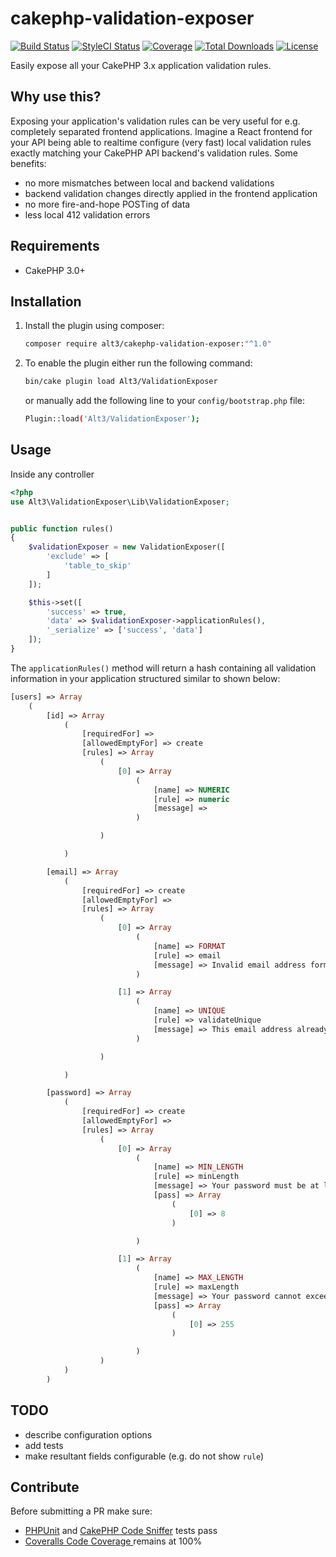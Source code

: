 # cakephp-validation-exposer

[![Build Status](https://img.shields.io/travis/alt3/cakephp-validation-exposer/master.svg?style=flat-square)](https://travis-ci.org/alt3/cakephp-validation-exposer)
[![StyleCI Status](https://styleci.io/repos/45741948/shield)](https://styleci.io/repos/45741948)
[![Coverage](https://img.shields.io/coveralls/alt3/cakephp-validation-exposer/master.svg?style=flat-square)](https://coveralls.io/r/alt3/cakephp-validation-exposer)
[![Total Downloads](https://img.shields.io/packagist/dt/alt3/cakephp-validation-exposer.svg?style=flat-square)](https://packagist.org/packages/alt3/cakephp-validation-exposer)
[![License](https://img.shields.io/badge/license-MIT-blue.svg?style=flat-square)](LICENSE.txt)

Easily expose all your CakePHP 3.x application validation rules.

## Why use this?

Exposing your application's validation rules can be very useful for e.g.
completely separated frontend applications. Imagine a React frontend for your
API being able to realtime configure (very fast) local validation rules exactly
matching your CakePHP API backend's validation rules. Some benefits:

- no more mismatches between local and backend validations
- backend validation changes directly applied in the frontend application
- no more fire-and-hope POSTing of data
- less local 412 validation errors

## Requirements

* CakePHP 3.0+

## Installation

1. Install the plugin using composer:

    ```bash
    composer require alt3/cakephp-validation-exposer:"^1.0"
    ```

2. To enable the plugin either run the following command:

    ```bash
    bin/cake plugin load Alt3/ValidationExposer
    ```

    or manually add the following line to your `config/bootstrap.php` file:

    ```bash
    Plugin::load('Alt3/ValidationExposer');
    ```

## Usage

Inside any controller

```php
<?php
use Alt3\ValidationExposer\Lib\ValidationExposer;


public function rules()
{
    $validationExposer = new ValidationExposer([
        'exclude' => [
            'table_to_skip'
        ]
    ]);

    $this->set([
        'success' => true,
        'data' => $validationExposer->applicationRules(),
        '_serialize' => ['success', 'data']
    ]);
}
```

The `applicationRules()` method will return a hash containing all validation
information in your application structured similar to shown below:

```php
[users] => Array
    (
        [id] => Array
            (
                [requiredFor] =>
                [allowedEmptyFor] => create
                [rules] => Array
                    (
                        [0] => Array
                            (
                                [name] => NUMERIC
                                [rule] => numeric
                                [message] =>
                            )

                    )

            )

        [email] => Array
            (
                [requiredFor] => create
                [allowedEmptyFor] =>
                [rules] => Array
                    (
                        [0] => Array
                            (
                                [name] => FORMAT
                                [rule] => email
                                [message] => Invalid email address format.
                            )

                        [1] => Array
                            (
                                [name] => UNIQUE
                                [rule] => validateUnique
                                [message] => This email address already exists
                            )

                    )

            )

        [password] => Array
            (
                [requiredFor] => create
                [allowedEmptyFor] =>
                [rules] => Array
                    (
                        [0] => Array
                            (
                                [name] => MIN_LENGTH
                                [rule] => minLength
                                [message] => Your password must be at least {minLength} characters.
                                [pass] => Array
                                    (
                                        [0] => 8
                                    )

                            )

                        [1] => Array
                            (
                                [name] => MAX_LENGTH
                                [rule] => maxLength
                                [message] => Your password cannot exceed {maxLength} characters
                                [pass] => Array
                                    (
                                        [0] => 255
                                    )

                            )
                    )
            )
        )
````

## TODO

- describe configuration options
- add tests
- make resultant fields configurable (e.g. do not show `rule`)

## Contribute

Before submitting a PR make sure:

- [PHPUnit](http://book.cakephp.org/3.0/en/development/testing.html#running-tests)
and [CakePHP Code Sniffer](https://github.com/cakephp/cakephp-codesniffer) tests pass
- [Coveralls Code Coverage ](https://coveralls.io/github/alt3/cakephp-validation-exposer) remains at 100%
